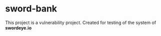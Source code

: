 # sword-bank

This project is a vulnerability project. Created for testing of the system of **swordeye.io** 

